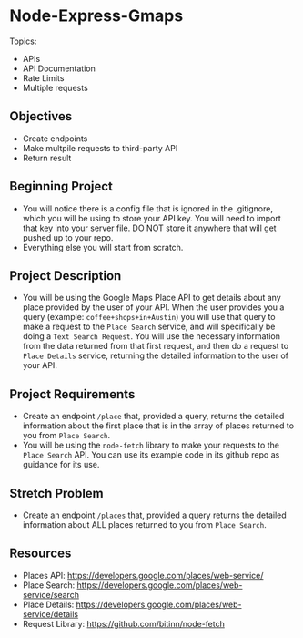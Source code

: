 # Node-Express-Gmaps

Topics:
 * APIs
 * API Documentation
 * Rate Limits
 * Multiple requests

## Objectives
 * Create endpoints
 * Make multpile requests to third-party API
 * Return result

## Beginning Project
 * You will notice there is a config file that is ignored in the .gitignore, which you will be using to store your API key. You will need to import that key into your server file. DO NOT store it anywhere that will get pushed up to your repo.
 * Everything else you will start from scratch.

## Project Description
 * You will be using the Google Maps Place API to get details about any place provided by the user of your API. When the user provides you a query (example: `coffee+shops+in+Austin`) you will use that query to make a request to the `Place Search` service, and will specifically be doing a `Text Search Request`. You will use the necessary information from the data returned from that first request, and then do a request to `Place Details` service, returning the detailed information to the user of your API.

## Project Requirements
 * Create an endpoint `/place` that, provided a query, returns the detailed information about the first place that is in the array of places returned to you from `Place Search`.
 * You will be using the `node-fetch` library to make your requests to the `Place Search` API. You can use its example code in its github repo as guidance for its use.

## Stretch Problem
 * Create an endpoint `/places` that, provided a query returns the detailed information about ALL places returned to you from `Place Search`.

## Resources
 * Places API: https://developers.google.com/places/web-service/
 * Place Search: https://developers.google.com/places/web-service/search
 * Place Details: https://developers.google.com/places/web-service/details
 * Request Library: https://github.com/bitinn/node-fetch
